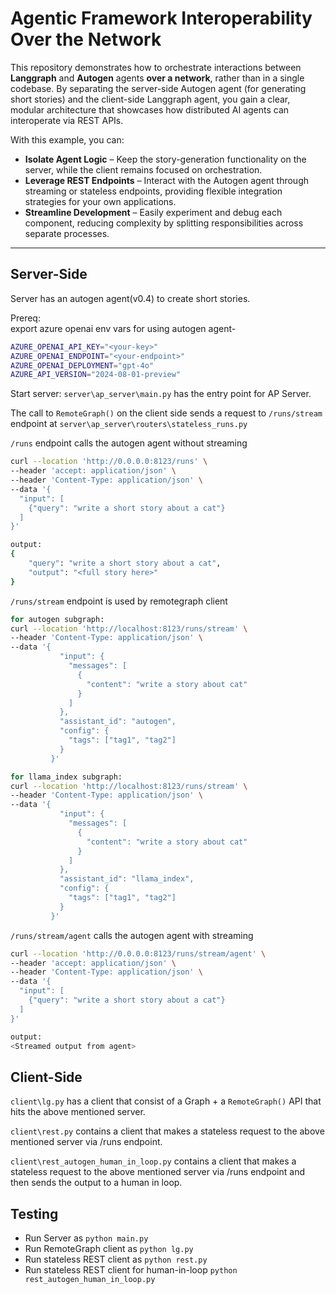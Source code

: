 # Agentic Framework Interoperability Over the Network

This repository demonstrates how to orchestrate interactions between **Langgraph** and **Autogen** agents **over a network**, rather than in a single codebase. By separating the server-side Autogen agent (for generating short stories) and the client-side Langgraph agent, you gain a clear, modular architecture that showcases how distributed AI agents can interoperate via REST APIs.

With this example, you can:

- **Isolate Agent Logic** – Keep the story-generation functionality on the server, while the client remains focused on orchestration.  
- **Leverage REST Endpoints** – Interact with the Autogen agent through streaming or stateless endpoints, providing flexible integration strategies for your own applications.  
- **Streamline Development** – Easily experiment and debug each component, reducing complexity by splitting responsibilities across separate processes.  

---

## Server-Side

Server has an autogen agent(v0.4) to create short stories.

Prereq:<br/>
export azure openai env vars for using autogen agent-

```bash
AZURE_OPENAI_API_KEY="<your-key>"
AZURE_OPENAI_ENDPOINT="<your-endpoint>"
AZURE_OPENAI_DEPLOYMENT="gpt-4o"
AZURE_API_VERSION="2024-08-01-preview"
```

Start server:
```server\ap_server\main.py```  has the entry point for AP Server.

The call to `RemoteGraph()` on the client side sends a request to `/runs/stream` endpoint at `server\ap_server\routers\stateless_runs.py`

`/runs` endpoint calls the autogen agent without streaming

```bash
curl --location 'http://0.0.0.0:8123/runs' \
--header 'accept: application/json' \
--header 'Content-Type: application/json' \
--data '{
  "input": [
    {"query": "write a short story about a cat"}
  ]
}'

output:
{
    "query": "write a short story about a cat",
    "output": "<full story here>"
}

```

`/runs/stream` endpoint is used by remotegraph client
```bash
for autogen subgraph:
curl --location 'http://localhost:8123/runs/stream' \
--header 'Content-Type: application/json' \
--data '{
           "input": {
             "messages": [
               {
                 "content": "write a story about cat"
               }
             ]
           },
           "assistant_id": "autogen",
           "config": {
             "tags": ["tag1", "tag2"]
           }
         }'

for llama_index subgraph:
curl --location 'http://localhost:8123/runs/stream' \
--header 'Content-Type: application/json' \
--data '{
           "input": {
             "messages": [
               {
                 "content": "write a story about cat"
               }
             ]
           },
           "assistant_id": "llama_index",
           "config": {
             "tags": ["tag1", "tag2"]
           }
         }'
```

`/runs/stream/agent` calls the autogen agent with streaming

```bash
curl --location 'http://0.0.0.0:8123/runs/stream/agent' \
--header 'accept: application/json' \
--header 'Content-Type: application/json' \
--data '{
  "input": [
    {"query": "write a short story about a cat"}
  ]
}'

output:
<Streamed output from agent>

```

## Client-Side

`client\lg.py` has a client that consist of a Graph + a `RemoteGraph()` API that hits the above mentioned server.

`client\rest.py` contains a client that makes a stateless request to the above mentioned server via /runs endpoint.

`client\rest_autogen_human_in_loop.py` contains a client that makes a stateless request to the above mentioned server via /runs endpoint and then sends the output to a human in loop.

## Testing

* Run Server as `python main.py`
* Run RemoteGraph client as `python lg.py`
* Run stateless REST client as `python rest.py`
* Run stateless REST client for human-in-loop `python rest_autogen_human_in_loop.py`
